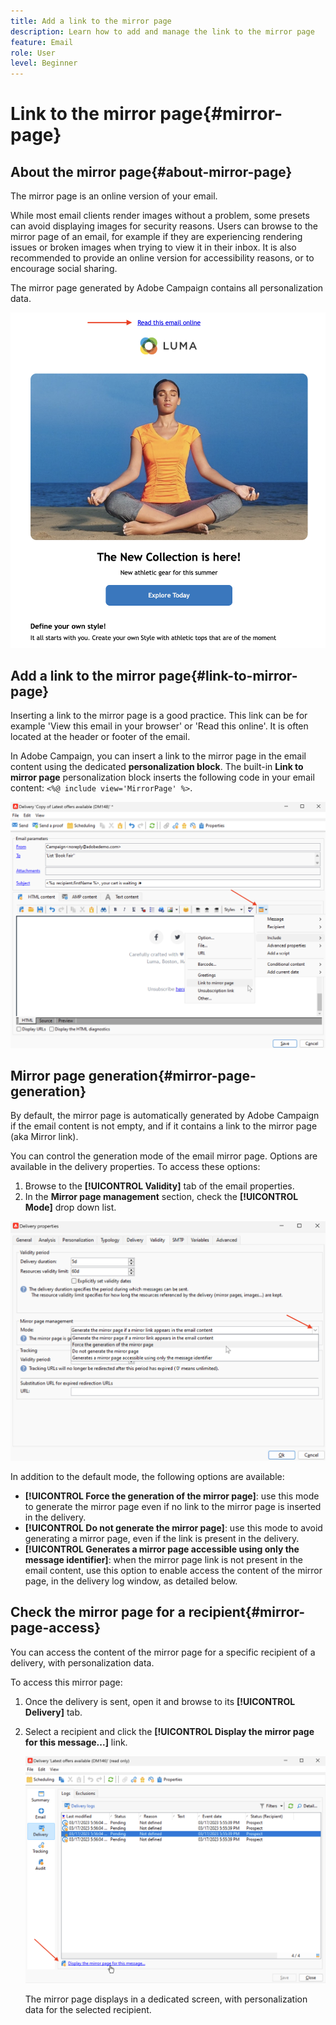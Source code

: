 ```yaml
---
title: Add a link to the mirror page
description: Learn how to add and manage the link to the mirror page
feature: Email
role: User
level: Beginner
---
```

# Link to the mirror page{#mirror-page}

## About the mirror page{#about-mirror-page}

The mirror page is an online version of your email.

While most email clients render images without a problem, some presets can avoid displaying images for security reasons. Users can browse to the mirror page of an email, for example if they are experiencing rendering issues or broken images when trying to view it in their inbox. It is also recommended to provide an online version for accessibility reasons, or to encourage social sharing.

The mirror page generated by Adobe Campaign contains all personalization data.

![](assets/mirror-page-link.png)

## Add a link to the mirror page{#link-to-mirror-page}

Inserting a link to the mirror page is a good practice. This link can be for example 'View this email in your browser' or 'Read this online'. It is often located at the header or footer of the email. 

In Adobe Campaign, you can insert a link to the mirror page in the email content using the dedicated **personalization block**. The built-in **Link to mirror page** personalization block inserts the following code in your email content: `<%@ include view='MirrorPage' %>`.

![](assets/mirror-page-insert.png)


<!--For more on personalization blocks insertion, refer to [Personalization blocks](personalization-blocks.md).-->

## Mirror page generation{#mirror-page-generation}

By default, the mirror page is automatically generated by Adobe Campaign if the email content is not empty, and if it contains a link to the mirror page (aka Mirror link).

You can control the generation mode of the email mirror page. Options are available in the delivery properties. To access these options:

1. Browse to the **[!UICONTROL Validity]** tab of the email properties.
1. In the **Mirror page management** section, check the **[!UICONTROL Mode]** drop down list.

![](assets/mirror-page-generation.png)

In addition to the default mode, the following options are available:

* **[!UICONTROL Force the generation of the mirror page]**: use this mode to generate the mirror page even if no link to the mirror page is inserted in the delivery.
* **[!UICONTROL Do not generate the mirror page]**: use this mode to avoid generating a mirror page, even if the link is present in the delivery.
* **[!UICONTROL Generates a mirror page accessible using only the message identifier]**: when the mirror page link is not present in the email content, use this option to enable access the content of the mirror page, in the delivery log window, as detailed below. 

## Check the mirror page for a recipient{#mirror-page-access}

You can access the content of the mirror page for a specific recipient of a delivery, with personalization data.

To access this mirror page:

1. Once the delivery is sent, open it and browse to its **[!UICONTROL Delivery]** tab. 

1. Select a recipient and click the **[!UICONTROL Display the mirror page for this message...]** link. 

    ![](assets/mirror-page-display.png)

    The mirror page displays in a dedicated screen, with personalization data for the selected recipient.

